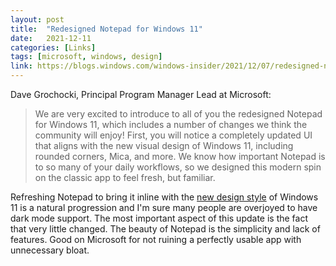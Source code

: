 ```yaml
---
layout: post
title:  "Redesigned Notepad for Windows 11"
date:   2021-12-11
categories: [Links]
tags: [microsoft, windows, design]
link: https://blogs.windows.com/windows-insider/2021/12/07/redesigned-notepad-for-windows-11-begins-rolling-out-to-windows-insiders/
---
```


Dave Grochocki, Principal Program Manager Lead at Microsoft:

>We are very excited to introduce to all of you the redesigned Notepad for Windows 11, which includes a number of changes we think the community will enjoy! First, you will notice a completely updated UI that aligns with the new visual design of Windows 11, including rounded corners, Mica, and more. We know how important Notepad is to so many of your daily workflows, so we designed this modern spin on the classic app to feel fresh, but familiar.

Refreshing Notepad to bring it inline with the [new design style](https://docs.microsoft.com/en-us/windows/apps/design/style/mica) of Windows 11 is a natural progression and I'm sure many people are overjoyed to have dark mode support. The most important aspect of this update is the fact that very little changed. The beauty of Notepad is the simplicity and lack of features. Good on Microsoft for not ruining a perfectly usable app with unnecessary bloat.
